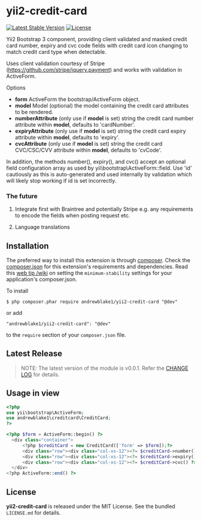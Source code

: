 yii2-credit-card
======================

[![Latest Stable Version](https://poser.pugx.org/andrewblake1/yii2-credit-card/v/stable)](https://packagist.org/packages/andrewblake1/yii2-credit-card)
[![License](https://poser.pugx.org/andrewblake1/yii2-credit-card/license)](https://packagist.org/packages/andrewblake1/yii2-credit-card)

Yii2 Bootstrap 3 component, providing client validated and masked credit card number, expiry and cvc code fields with credit card icon changing to match credit card type when detectable.

Uses client validation courtesy of Stripe (https://github.com/stripe/jquery.payment) and works with validation in ActiveForm.

Options

- **form** ActiveForm the bootstrap/ActiveForm object.
- **model** Model (optional) the model containing the credit card attributes to be rendered.
- **numberAttribute** (only use if **model** is set) string the credit card number attribute within **model**, defaults to 'cardNumber'.
- **expiryAttribute** (only use if **model** is set) string the credit card expiry attribute within **model**, defaults to 'expiry'.
- **cvcAttribute** (only use if **model** is set) string the credit card CVC/CSC/CVV attribute within **model**, defaults to 'cvCode'.

In addition, the methods number(), expiry(), and cvc() accept an optional field configuration array as used by yii\bootstrap\ActiveForm::field. Use 'id' cautiously as this is auto-generated and used internally by validation which will likely stop working if id is set incorrectly.

### The future

1. Integrate first with Braintree and potentially Stripe e.g. any requirements to encode the fields when posting request etc.

2. Language translations

## Installation

The preferred way to install this extension is through [composer](http://getcomposer.org/download/). Check the [composer.json](https://github.com/andrewblake1/yii2-credit-card/blob/master/composer.json) for this extension's requirements and dependencies. Read this [web tip /wiki](http://webtips.krajee.com/setting-composer-minimum-stability-application/) on setting the `minimum-stability` settings for your application's composer.json.

To install

```
$ php composer.phar require andrewblake1/yii2-credit-card "@dev"
```

or add

```
"andrewblake1/yii2-credit-card": "@dev"
```

to the `require` section of your `composer.json` file.


## Latest Release

> NOTE: The latest version of the module is v0.0.1. Refer the [CHANGE LOG](https://github.com/andrewblake1/yii2-credit-card/blob/master/CHANGE.md) for details.

## Usage in view

```php
<?php
use yii\bootstrap\ActiveForm;
use andrewblake1\creditcard\CreditCard;
?>

<?php $form = ActiveForm::begin() ?>
  <div class="container">
      <?php $creditCard = new CreditCard(['form' => $form]);?>
      <div class="row"><div class="col-xs-12"><?= $creditCard->number() ?></div></div>
      <div class="row"><div class="col-xs-12"><?= $creditCard->expiry() ?></div></div>
      <div class="row"><div class="col-xs-12"><?= $creditCard->cvc() ?></div></div>
  </div>
<?php ActiveForm::end() ?>
```
## License

**yii2-credit-card** is released under the MIT License. See the bundled `LICENSE.md` for details.
